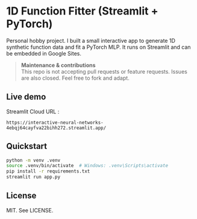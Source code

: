 # 1D Function Fitter (Streamlit + PyTorch)

Personal hobby project. I built a small interactive app to generate 1D synthetic function data and fit a PyTorch MLP. It runs on Streamlit and can be embedded in Google Sites.

> **Maintenance & contributions**  
> This repo is not accepting pull requests or feature requests. Issues are also closed. Feel free to fork and adapt.

## Live demo
Streamlit Cloud URL :

```
https://interactive-neural-networks-4ebqj64cayfva22bihh272.streamlit.app/
```

## Quickstart
```bash
python -m venv .venv
source .venv/bin/activate  # Windows: .venv\Scripts\activate
pip install -r requirements.txt
streamlit run app.py
```

## License
MIT. See LICENSE.
